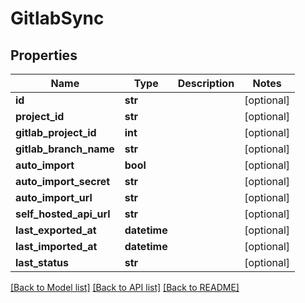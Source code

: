 # GitlabSync

## Properties
Name | Type | Description | Notes
------------ | ------------- | ------------- | -------------
**id** | **str** |  | [optional] 
**project_id** | **str** |  | [optional] 
**gitlab_project_id** | **int** |  | [optional] 
**gitlab_branch_name** | **str** |  | [optional] 
**auto_import** | **bool** |  | [optional] 
**auto_import_secret** | **str** |  | [optional] 
**auto_import_url** | **str** |  | [optional] 
**self_hosted_api_url** | **str** |  | [optional] 
**last_exported_at** | **datetime** |  | [optional] 
**last_imported_at** | **datetime** |  | [optional] 
**last_status** | **str** |  | [optional] 

[[Back to Model list]](../README.md#documentation-for-models) [[Back to API list]](../README.md#documentation-for-api-endpoints) [[Back to README]](../README.md)


